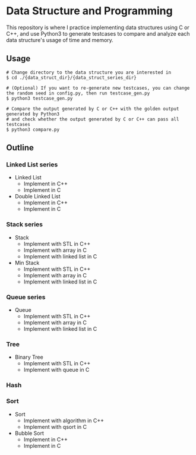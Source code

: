 # Data Structure and Programming
This repository is where I practice implementing data structures using C or C++, and use Python3 to generate testcases to compare and analyze each data structure's usage of time and memory.

## Usage
```shell
# Change directory to the data structure you are interested in
$ cd ./{data_struct_dir}/{data_struct_series_dir}

# (Optional) If you want to re-generate new testcases, you can change the random seed in config.py, then run testcase_gen.py
$ python3 testcase_gen.py

# Compare the output generated by C or C++ with the golden output generated by Python3
# and check whether the output generated by C or C++ can pass all testcases
$ python3 compare.py
```
## Outline
### Linked List series
* Linked List
    * Implement in C++
    * Implement in C
* Double Linked List
    * Implement in C++
    * Implement in C

### Stack series
* Stack
    * Implement with STL in C++
    * Implement with array in C
    * Implement with linked list in C
* Min Stack
    * Implement with STL in C++
    * Implement with array in C
    * Implement with linked list in C

### Queue series
* Queue
    * Implement with STL in C++
    * Implement with array in C
    * Implement with linked list in C

### Tree
* Binary Tree
    * Implement with STL in C++
    * Implement with queue in C

### Hash

### Sort
* Sort
    * Implement with algorithm in C++
    * Implement with qsort in C
* Bubble Sort
    * Implement in C++
    * Implement in C